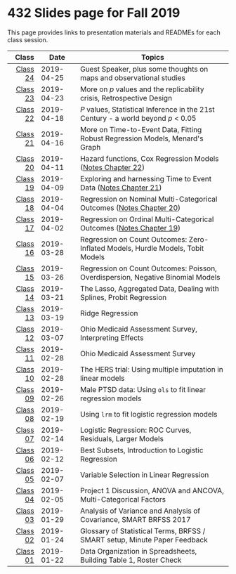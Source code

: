 # 432 Slides page for Fall 2019

This page provides links to presentation materials and READMEs for each class session.

Class | Date | Topics
-------: | ------------- | ------------------------------------
[Class 24](https://github.com/THOMASELOVE/2019-432/tree/master/slides/class24) | 2019-04-25 | Guest Speaker, plus some thoughts on maps and observational studies
[Class 23](https://github.com/THOMASELOVE/2019-432/tree/master/slides/class23) | 2019-04-23 | More on *p* values and the replicability crisis, Retrospective Design
[Class 22](https://github.com/THOMASELOVE/2019-432/tree/master/slides/class22) | 2019-04-18 | *P* values, Statistical Inference in the 21st Century - a world beyond *p* < 0.05
[Class 21](https://github.com/THOMASELOVE/2019-432/tree/master/slides/class21) | 2019-04-16 | More on Time-to-Event Data, Fitting Robust Regression Models, Menard's Graph
[Class 20](https://github.com/THOMASELOVE/2019-432/tree/master/slides/class20) | 2019-04-11 | Hazard functions, Cox Regression Models  ([Notes Chapter 22](https://thomaselove.github.io/2019-432-book/cox-regression-models-for-survival-data-example-1.html))
[Class 19](https://github.com/THOMASELOVE/2019-432/tree/master/slides/class19) | 2019-04-09 | Exploring and harnessing Time to Event Data ([Notes Chapter 21](https://thomaselove.github.io/2019-432-book/exploring-time-to-event-survival-data.html))
[Class 18](https://github.com/THOMASELOVE/2019-432/tree/master/slides/class18) | 2019-04-04 | Regression on Nominal Multi-Categorical Outcomes ([Notes Chapter 20](https://thomaselove.github.io/2019-432-book/analyzing-literary-styles-with-multinomial-logistic-regression.html))
[Class 17](https://github.com/THOMASELOVE/2019-432/tree/master/slides/class17) | 2019-04-02 | Regression on Ordinal Multi-Categorical Outcomes ([Notes Chapter 19](https://thomaselove.github.io/2019-432-book/modeling-an-ordinal-categorical-outcome-in-ohio-smart.html))
[Class 16](https://github.com/THOMASELOVE/2019-432/tree/master/slides/class16) | 2019-03-28 | Regression on Count Outcomes: Zero-Inflated Models, Hurdle Models, Tobit Models
[Class 15](https://github.com/THOMASELOVE/2019-432/tree/master/slides/class15) | 2019-03-26 | Regression on Count Outcomes: Poisson, Overdispersion, Negative Binomial Models
[Class 14](https://github.com/THOMASELOVE/2019-432/tree/master/slides/class14) | 2019-03-21 | The Lasso, Aggregated Data, Dealing with Splines, Probit Regression
[Class 13](https://github.com/THOMASELOVE/2019-432/tree/master/slides/class13) | 2019-03-19 | Ridge Regression
[Class 12](https://github.com/THOMASELOVE/2019-432/tree/master/slides/class12) | 2019-03-07 | Ohio Medicaid Assessment Survey, Interpreting Effects
[Class 11](https://github.com/THOMASELOVE/2019-432/tree/master/slides/class11) | 2019-02-28 | Ohio Medicaid Assessment Survey
[Class 10](https://github.com/THOMASELOVE/2019-432/tree/master/slides/class10) | 2019-02-28 | The HERS trial: Using multiple imputation in linear models
[Class 09](https://github.com/THOMASELOVE/2019-432/tree/master/slides/class09) | 2019-02-26 | Male PTSD data: Using `ols` to fit linear regression models
[Class 08](https://github.com/THOMASELOVE/2019-432/tree/master/slides/class08) | 2019-02-19 | Using `lrm` to fit logistic regression models
[Class 07](https://github.com/THOMASELOVE/2019-432/tree/master/slides/class07) | 2019-02-14 | Logistic Regression: ROC Curves, Residuals, Larger Models
[Class 06](https://github.com/THOMASELOVE/2019-432/tree/master/slides/class06) | 2019-02-12 | Best Subsets, Introduction to Logistic Regression
[Class 05](https://github.com/THOMASELOVE/2019-432/tree/master/slides/class05) | 2019-02-07 | Variable Selection in Linear Regression
[Class 04](https://github.com/THOMASELOVE/2019-432/tree/master/slides/class04) | 2019-02-05 | Project 1 Discussion, ANOVA and ANCOVA, Multi-Categorical Factors
[Class 03](https://github.com/THOMASELOVE/2019-432/tree/master/slides/class03) | 2019-01-29 | Analysis of Variance and Analysis of Covariance, SMART BRFSS 2017
[Class 02](https://github.com/THOMASELOVE/2019-432/tree/master/slides/class02) | 2019-01-24 | Glossary of Statistical Terms, BRFSS / SMART setup, Minute Paper Feedback
[Class 01](https://github.com/THOMASELOVE/2019-432/tree/master/slides/class01) | 2019-01-22 | Data Organization in Spreadsheets, Building Table 1, Roster Check


